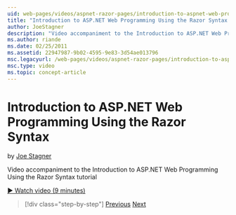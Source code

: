 ```yaml
---
uid: web-pages/videos/aspnet-razor-pages/introduction-to-aspnet-web-programming-using-the-razor-syntax
title: "Introduction to ASP.NET Web Programming Using the Razor Syntax | Microsoft Docs"
author: JoeStagner
description: "Video accompaniment to the Introduction to ASP.NET Web Programming Using the Razor Syntax tutorial"
ms.author: riande
ms.date: 02/25/2011
ms.assetid: 22947987-9b02-4595-9e83-3d54ae013796
msc.legacyurl: /web-pages/videos/aspnet-razor-pages/introduction-to-aspnet-web-programming-using-the-razor-syntax
msc.type: video
ms.topic: concept-article
---
```

# Introduction to ASP.NET Web Programming Using the Razor Syntax

by [Joe Stagner](https://github.com/JoeStagner)

Video accompaniment to the Introduction to ASP.NET Web Programming Using the Razor Syntax tutorial

[&#9654; Watch video (9 minutes)](https://channel9.msdn.com/Blogs/ASP-NET-Site-Videos/introduction-to-aspnet-web-programming-using-the-razor-syntax)

> [!div class="step-by-step"]
> [Previous](getting-started-with-webmatrix-and-aspnet-web-pages.md)
> [Next](creating-a-consistent-look-part-1.md)

